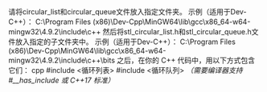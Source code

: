 请将circular_list和circular_queue文件放入指定文件夹。
示例（适用于Dev-C++）：
C:\Program Files (x86)\Dev-Cpp\MinGW64\lib\gcc\x86_64-w64-mingw32\4.9.2\include\c++
然后将stl_circular_list.h和stl_circular_queue.h文件放入指定的子文件夹中。
示例（适用于Dev-C++）：
C:\Program Files (x86)\Dev-Cpp\MinGW64\lib\gcc\x86_64-w64-mingw32\4.9.2\include\c++\bits
之后，在你的 C++ 代码中，用以下方式包含它们：
cpp
#include <循环列表>
#include <循环队列>
*（需要编译器支持 #__has_include 或 C++17 标准）*

